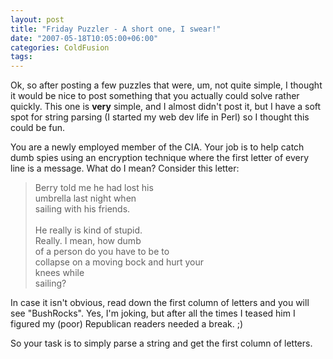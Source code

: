 ```yaml
---
layout: post
title: "Friday Puzzler - A short one, I swear!"
date: "2007-05-18T10:05:00+06:00"
categories: ColdFusion 
tags: 
---
```


Ok, so after posting a few puzzles that were, um, not quite simple, I thought it would be nice to post something that you actually could solve rather quickly. This one is <b>very</b> simple, and I almost didn't post it, but I have a soft spot for string parsing (I started my web dev life in Perl) so I thought this could be fun.
<!--more-->
You are a newly employed member of the CIA. Your job is to help catch dumb spies using an encryption technique where the first letter of every line is a message. What do I mean? Consider this letter:

<blockquote>
Berry told me he had lost his<br />
umbrella last night when<br /> 
sailing with his friends.<br />
<br />
He really is kind of stupid.<br /> 
Really. I mean, how dumb<br /> 
of a person do you have to be to<br /> 
collapse on a moving bock and hurt your<br />
knees while<br /> 
sailing?<br />
</blockquote>

In case it isn't obvious, read down the first column of letters and you will see "BushRocks". Yes, I'm joking, but after all the times I teased him I figured my (poor) Republican readers needed a break. ;) 

So your task is to simply parse a string and get the first column of letters.